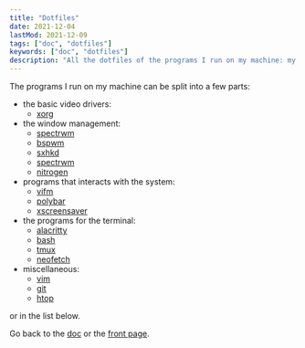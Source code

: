 ```yaml
---
title: "Dotfiles"
date: 2021-12-04
lastMod: 2021-12-09
tags: ["doc", "dotfiles"]
keywords: ["doc", "dotfiles"]
description: "All the dotfiles of the programs I run on my machine: my windows manager of the moment, my bar, my terminal emulator and many more."
---
```


The programs I run on my machine can be split into a few parts:
- the basic video drivers:
  - [xorg](/public/doc/config/dotfiles/x)
- the window management:
  - [spectrwm](/public/doc/config/dotfiles/spectrwm)
  - [bspwm](/public/doc/config/dotfiles/bspwm)
  - [sxhkd](/public/doc/config/dotfiles/sxhkd)
  - [spectrwm](/public/doc/config/dotfiles/spectrwm)
  - [nitrogen](/public/doc/config/dotfiles/nitrogen)
- programs that interacts with the system:
  - [vifm](/public/doc/config/dotfiles/vifm)
  - [polybar](/public/doc/config/dotfiles/polybar)
  - [xscreensaver](/public/doc/config/dotfiles/xscreensaver)
- the programs for the terminal:
  - [alacritty](/public/doc/config/dotfiles/alacritty)
  - [bash](/public/doc/config/dotfiles/bash)
  - [tmux](/public/doc/config/dotfiles/tmux)
  - [neofetch](/public/doc/config/dotfiles/neofetch)
- miscellaneous:
  - [vim](/public/doc/config/dotfiles/vim)
  - [git](/public/doc/config/dotfiles/git)
  - [htop](/public/doc/config/dotfiles/htop)

or in the list below.


Go back to the [doc](/public/doc/config) or the [front page](/public).  
